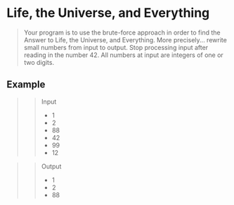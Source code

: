 # Life, the Universe, and Everything

>Your program is to use the brute-force approach in order to find the Answer to Life, the Universe, and Everything. More precisely... rewrite small numbers from input to output. Stop processing input after reading in the number 42. All numbers at input are integers of one or two digits.

## Example
>> Input
>> * 1
>> * 2
>> * 88
>> * 42
>> * 99
>> * 12

>> Output
>> * 1
>> * 2
>> * 88